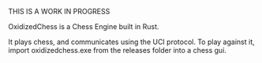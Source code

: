 THIS IS A WORK IN PROGRESS

OxidizedChess is a Chess Engine built in Rust.

It plays chess, and communicates using the UCI protocol. To play against it, import oxidizedchess.exe from the releases folder into a chess gui. 
